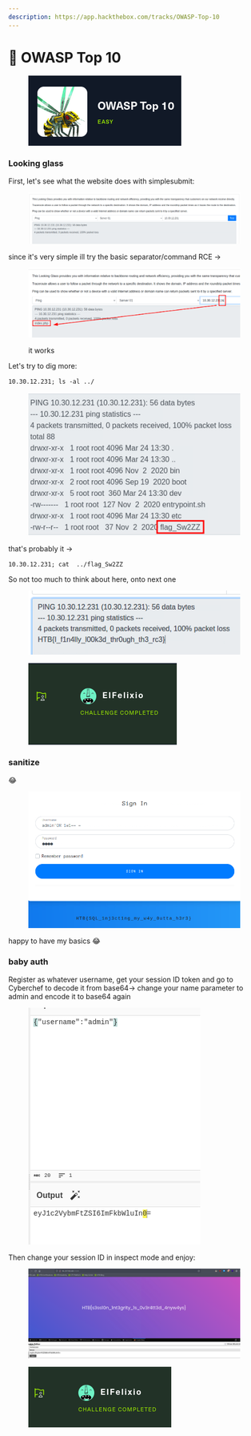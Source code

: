 ```yaml
---
description: https://app.hackthebox.com/tracks/OWASP-Top-10
---
```


# 🐝 OWASP Top 10

<figure><img src="../../../../.gitbook/assets/image (21).png" alt=""><figcaption></figcaption></figure>

### Looking glass

First, let's see what the website does with simplesubmit:

<figure><img src="../../../../.gitbook/assets/image (22).png" alt=""><figcaption></figcaption></figure>

since it's very simple ill try the basic separator/command RCE ->

<figure><img src="../../../../.gitbook/assets/image (23).png" alt=""><figcaption><p>it works</p></figcaption></figure>

Let's try to dig more:

```
10.30.12.231; ls -al ../
```

<figure><img src="../../../../.gitbook/assets/image (24).png" alt=""><figcaption></figcaption></figure>

that's probably it ->

```
10.30.12.231; cat  ../flag_Sw2ZZ
```

So not too much to think about here, onto next one&#x20;

<figure><img src="../../../../.gitbook/assets/image (25).png" alt=""><figcaption></figcaption></figure>

<figure><img src="../../../../.gitbook/assets/image (26).png" alt=""><figcaption></figcaption></figure>

### sanitize

:joy:

<figure><img src="../../../../.gitbook/assets/image (27).png" alt=""><figcaption></figcaption></figure>

happy to have my basics :joy:

### baby auth

Register as whatever username, get your session ID token and go to Cyberchef to decode it from base64-> change your name parameter to admin and encode it to base64 again

<figure><img src="../../../../.gitbook/assets/image (29).png" alt=""><figcaption></figcaption></figure>

Then change your session ID in inspect mode and enjoy:

<figure><img src="../../../../.gitbook/assets/image (28).png" alt=""><figcaption></figcaption></figure>

<figure><img src="../../../../.gitbook/assets/image (30).png" alt=""><figcaption></figcaption></figure>
